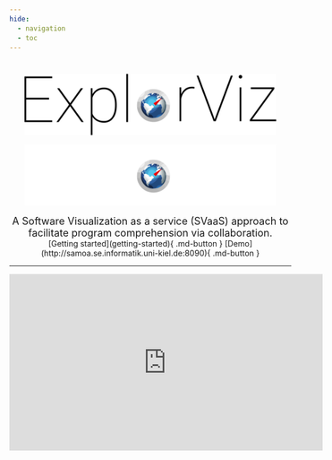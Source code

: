 ```yaml
---
hide:
  - navigation
  - toc
---
```


#

<p align="center">
  <img src="images/explorviz-logo-dark.png#only-light" width="450"/>
</p>
<p align="center">
  <img src="images/explorviz-logo-light.png#only-dark" width="450"/>
</p>
<center>
<font size="4">
A Software Visualization as a service (SVaaS) approach to facilitate program comprehension via collaboration.
</font>
</center>

<center>
[Getting started](getting-started){ .md-button }
[Demo](http://samoa.se.informatik.uni-kiel.de:8090){ .md-button }
</center>

---

<center>
<iframe width="560" height="315" src="https://www.youtube.com/embed/MYAkRMWLVD8" title="YouTube video player" frameborder="0" allow="accelerometer; autoplay; clipboard-write; encrypted-media; gyroscope; picture-in-picture" allowfullscreen></iframe>
</center>

